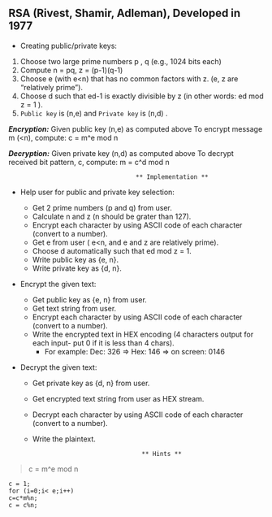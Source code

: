 ## RSA (Rivest, Shamir, Adleman), Developed in 1977
* Creating public/private keys:

1. Choose two large prime numbers p , q (e.g., 1024 bits each)
2. Compute n = pq,  z = (p-1)(q-1)
3. Choose e (with e<n) that has no common factors with z. (e, z are “relatively prime”).
4. Choose d such that ed-1 is  exactly divisible by z (in other words: ed mod z  = 1 ).
5. `Public key` is (n,e) <PU> and `Private key` is (n,d) <PR>.

**_Encryption:_**
Given public key (n,e) as computed above To encrypt message m (<n), compute: c = m^e mod n

**_Decryption:_**
Given private key (n,d) as computed above To decrypt received bit pattern, c, compute: m = c^d mod n

                                       ** Implementation **
* Help user for public and private key selection:
   - Get 2 prime numbers (p and q) from user.
   - Calculate n and z  (n should be grater than 127).
   - Encrypt each character by using ASCII code of each character (convert to a number).
   - Get e from user ( e<n, and e and z are relatively prime).
   - Choose d automatically such that ed mod z  = 1.
   - Write public key as {e, n}.
   - Write private key as {d, n}.

* Encrypt the given text:
   - Get public key as {e, n} from user.
   - Get text string from user.
   - Encrypt each character by using ASCII code of each character (convert to a number).
   - Write the encrypted text in HEX encoding (4 characters output for each input- put 0 if it is less than 4 chars).
     - For example: Dec: 326  => Hex: 146 => on screen: 0146

* Decrypt the given text:
   - Get private key as {d, n} from user.
   - Get encrypted text string from user as HEX stream.
   - Decrypt each character by using ASCII code of each character (convert to a number).
   - Write the plaintext.

                                       ** Hints **
> c = m^e mod  n
```
c = 1;
for (i=0;i< e;i++)
c=c*m%n;
c = c%n;
```
